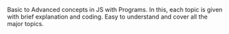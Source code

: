 Basic to Advanced concepts in JS with Programs.
In this, each topic is given with brief explanation and coding.
Easy to understand and cover all the major topics.